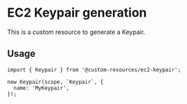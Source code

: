 # EC2 Keypair generation

This is a custom resource to generate a Keypair.

## Usage

    import { Keypair } from '@custom-resources/ec2-keypair';

    new Keypair(scope, `Keypair`, {
      name: 'MyKeypair',
    });
